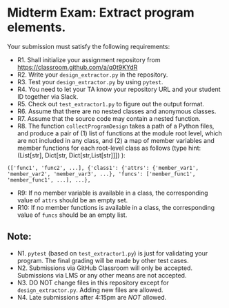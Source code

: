 # Midterm Exam: Extract program elements.

Your submission must satisfy the following requirements:

* R1. Shall initialize your assignment repository from https://classroom.github.com/a/q0t9KYdR
* R2. Write your `design_extractor.py` in the repository.
* R3. Test your `design_extractor.py` by using `pytest`.
* R4. You need to let your TA know your repository URL and your student ID together via Slack.
* R5. Check out `test_extractor1.py` to figure out the output format.
* R6. Assume that there are no nested classes and anonymous classes.
* R7. Assume that the source code may contain a nested function.
* R8. The function `collectProgramDesign` takes a path of a Python files, and produce a pair of (1) list of functions at the module root level, which are not included in any class, and (2) a map of member variables and member functions for each root-level class as follows (type hint: (List[str], Dict[str, Dict[str,List[str]]]) ):
```
(['func1', 'func2', ...], {'class1': {'attrs': {'member_var1', 'member_var2', 'member_var3', ...}, 'funcs': ['member_func1', 'member_func1', ...], ...},
```
* R9: If no member variable is available in a class, the corresponding value of `attrs` should be an empty set.
* R10: If no member functions is available in a class, the corresponding value of `funcs` should be an empty list.



## Note:

* N1. `pytest` (based on `test_extractor1.py`) is just for validating your program. The final grading will be made by other test cases.
* N2. Submissions via GitHub Classroom will only be accepted. Submissions via LMS or any other means are not accepted.
* N3. DO NOT change files in this repository except for `design_extractor.py`. Adding new files are allowed.
* N4. Late submissions after 4:15pm are *NOT* allowed.
